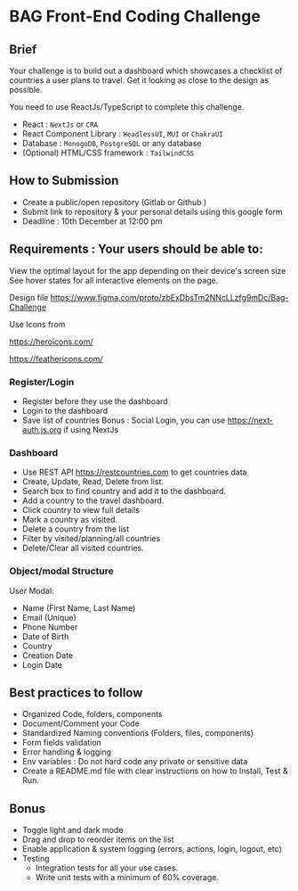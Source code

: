 # BAG Front-End Coding Challenge

## Brief
Your challenge is to build out a dashboard which showcases a checklist of countries a user plans to travel. Get it looking as close to the design as possible.

You need to use ReactJs/TypeScript to complete this challenge. 

- React : `NextJs` or `CRA`
- React Component Library : `HeadlessUI`, `MUI` or `ChakraUI`
- Database : `MonogoDB`, `PostgreSQL` or any database 
- (Optional) HTML/CSS framework : `TailwindCSS`

## How to Submission
- Create a public/open repository (Gitlab or Github )
- Submit link to repository & your personal details using this google form
- Deadline : 10th December at 12:00 pm

## Requirements : Your users should be able to:

View the optimal layout for the app depending on their device's screen size
See hover states for all interactive elements on the page.

Design file https://www.figma.com/proto/zbExDbsTm2NNcLLzfg9mDc/Bag-Challenge

Use Icons from

https://heroicons.com/

https://feathericons.com/

### Register/Login
- Register before they use the dashboard
- Login to the dashboard 
- Save list of countries
Bonus : Social Login, you can use https://next-auth.js.org if using NextJs

### Dashboard 
- Use REST API https://restcountries.com to get countries data
- Create, Update, Read, Delete from list.  
- Search box to find country and add it to the dashboard.
- Add a country to the travel dashboard. 
- Click country to view full details
- Mark a country as visited.
- Delete a country from the list
- Filter by visited/planning/all countries 
- Delete/Clear all visited countries.


### Object/modal Structure

User Modal:
- Name (First Name, Last Name) 
- Email (Unique) 
- Phone Number
- Date of Birth
- Country 
- Creation Date
- Login Date

## Best practices to follow

- Organized Code, folders, components
- Document/Comment your Code
- Standardized Naming conventions (Folders, files, components)
- Form fields validation
- Error handling & logging 
- Env variables : Do not hard code any private or sensitive data
- Create a README.md file with clear instructions on how to Install, Test & Run.

## Bonus

- Toggle light and dark mode
- Drag and drop to reorder items on the list
- Enable application & system logging (errors, actions, login, logout, etc) 
- Testing
    - Integration tests for all your use cases.
    - Write unit tests with a minimum of 60% coverage.

